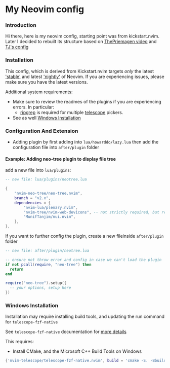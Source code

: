 # My Neovim config

### Introduction

Hi there, here is my neovim config, starting point was from kickstart.nvim. Later I decided to rebuilt its structure based on [ThePriemagen video](https://youtu.be/w7i4amO_zaE) and [TJ's config](https://github.dev/tjdevries/config_manager)

### Installation

This config, which is derived from Kickstart.nvim targets *only* the latest ['stable'](https://github.com/neovim/neovim/releases/tag/stable) and latest ['nightly'](https://github.com/neovim/neovim/releases/tag/nightly) of Neovim. If you are experiencing issues, please make sure you have the latest versions.


Additional system requirements:
- Make sure to review the readmes of the plugins if you are experiencing errors. In particular:
  - [ripgrep](https://github.com/BurntSushi/ripgrep#installation) is required for multiple [telescope](https://github.com/nvim-telescope/telescope.nvim#suggested-dependencies) pickers.
- See as well [Windows Installation](#Windows-Installation)

### Configuration And Extension

* Adding plugin by first adding into `lua/howarddo/lazy.lua` then add the configuration file into `after/plugin` folder 

#### Example: Adding neo-tree plugin to display file tree

add a new file into `lua/plugins`:

```lua
-- new file: lua/plugins/neotree.lua

{
    "nvim-neo-tree/neo-tree.nvim",
    branch = "v2.x",
    dependencies = {
        "nvim-lua/plenary.nvim",
        "nvim-tree/nvim-web-devicons", -- not strictly required, but recommended
        "MunifTanjim/nui.nvim",
    },
},
```

If you want to further config the plugin, create a new fileinside `after/plugin` folder

```lua
-- new file: after/plugin/neotree.lua

-- ensure not throw error and config in case we can't load the plugin
if not pcall(require, "neo-tree") then
  return
end

require("neo-tree").setup({
  -- your options, setup here
})
```

### Windows Installation

Installation may require installing build tools, and updating the run command for `telescope-fzf-native`

See `telescope-fzf-native` documentation for [more details](https://github.com/nvim-telescope/telescope-fzf-native.nvim#installation)

This requires:

- Install CMake, and the Microsoft C++ Build Tools on Windows

```lua
{'nvim-telescope/telescope-fzf-native.nvim', build = 'cmake -S. -Bbuild -DCMAKE_BUILD_TYPE=Release && cmake --build build --config Release && cmake --install build --prefix build' }
```
